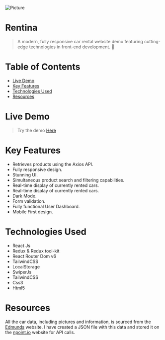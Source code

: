 
![Picture](https://imageupload.io/ib/Wfg9K6kUZEyduqW_1695771295.jpg)
# Rentina
>A modern, fully responsive car rental website demo featuring cutting-edge technologies in front-end development. 🚗

# Table of Contents
* [Live Demo](#Live-demo)
* [Key Features](#key-features)
* [Technologies Used](#technologies-used)
* [Resources](#resources)

# <a name="Live-demo">Live Demo</a>
> Try the demo <a href="https://rentina-sinac0des.netlify.app/">Here</a> 

# <a name="key-features"></a>Key Features
* Retrieves products using the Axios API.
* Fully responsive design.
* Stunning UI.
* Simultaneous product search and filtering capabilities.
* Real-time display of currently rented cars.
* Real-time display of currently rented cars.
* Dark Mode.
* Form validation.
* Fully functional User Dashboard.
* Mobile First design.

# <a name="technologies-used"></a>Technologies Used
* React Js
* Redux & Redux tool-kit
* React Router Dom v6
* TailwindCSS
* LocalStorage
* SwiperJs
* TailwindCSS
* Css3
* Html5

# <a name="resources"></a>Resources
All the car data, including pictures and information, is sourced from the <a href="https://www.edmunds.com/">Edmunds</a> website. I have created a JSON file with this data and stored it on the <a href="https://www.npoint.io/">npoint.io</a> website for API calls.

